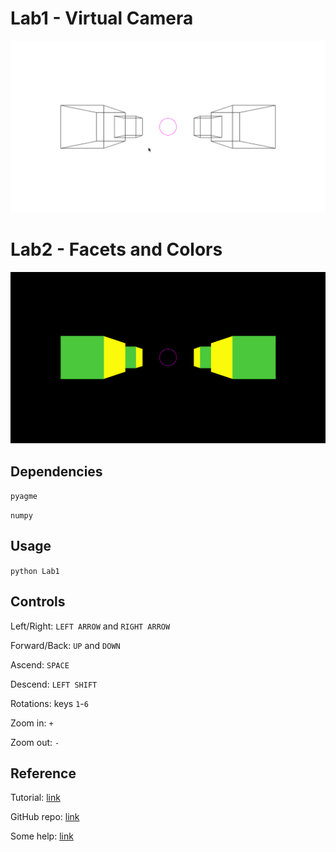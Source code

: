 # Lab1 - Virtual Camera

![Alt Text](https://github.com/McCastles/Graph/blob/master/Lab1/demo.gif)

# Lab2 - Facets and Colors
![Alt Text](https://github.com/McCastles/Graph/blob/master/Lab2/demo.gif)

## Dependencies

```pyagme```

```numpy```

## Usage

```python Lab1 ```

## Controls

Left/Right: `LEFT ARROW` and `RIGHT ARROW`

Forward/Back: `UP` and `DOWN`

Ascend: `SPACE`

Descend: `LEFT SHIFT`


Rotations: keys `1`-`6`


Zoom in: `+`

Zoom out: `-`

## Reference

Tutorial: [link](http://www.petercollingridge.co.uk/tutorials/3d/pygame/)

GitHub repo: [link](https://github.com/petercollingridge/code-for-blog/tree/master/pygame-3D)

Some help: [link](https://pastebin.com/Qen8m6Ca)
